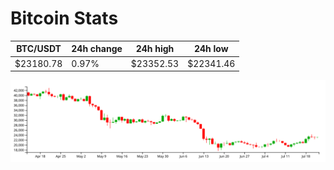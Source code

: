 # Bitcoin Stats

BTC/USDT|24h change|24h high|24h low|
|---|---|---|---|
|$23180.78|0.97%|$23352.53|$22341.46|

<img src="./chart.svg">
